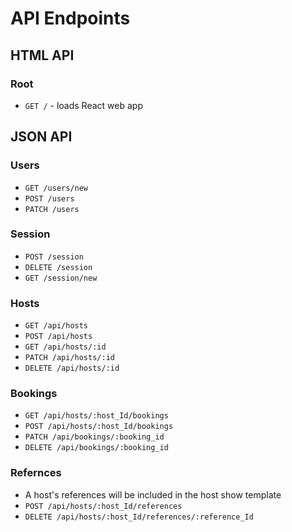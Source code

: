 # API Endpoints

## HTML API

### Root

- `GET /` - loads React web app

## JSON API

### Users

- `GET /users/new`
- `POST /users`
- `PATCH /users`

### Session

- `POST /session`
- `DELETE /session`
- `GET /session/new`

### Hosts

- `GET /api/hosts`
- `POST /api/hosts`
- `GET /api/hosts/:id`
- `PATCH /api/hosts/:id`
- `DELETE /api/hosts/:id`

### Bookings

- `GET /api/hosts/:host_Id/bookings`
- `POST /api/hosts/:host_Id/bookings`
- `PATCH /api/bookings/:booking_id`
- `DELETE /api/bookings/:booking_id`

### Refernces
- A host's references will be included in the host show template
- `POST /api/hosts/:host_Id/references`
- `DELETE /api/hosts/:host_Id/references/:reference_Id`
